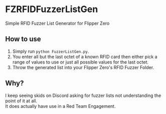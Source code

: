 # FZRFIDFuzzerListGen
Simple RFID Fuzzer List Generator for Flipper Zero

## How to use
1) Simply run `python FuzzerListGen.py`.  
2) You enter all but the last octet of a known RFID card then either pick a range of values to use or just all possible values for the last octet.  
3) Throw the generated list into your Flipper Zero's RFID Fuzzer Folder.  

## Why?
I keep seeing skids on Discord asking for fuzzer lists not understanding the point of it at all.  
It does actually have use in a Red Team Engagement.  

